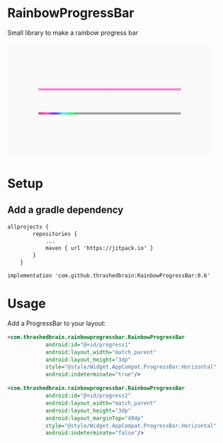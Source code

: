# RainbowProgressBar

Small library to make a rainbow progress bar

![](https://raw.githubusercontent.com/thrashedbrain/RainbowProgressBar/dbdb7d5b9df878dd473e0469a9132976bd0dbbca/screen.gif)

# Setup

## Add a gradle dependency

```Gradle
allprojects {
		repositories {
			...
			maven { url 'https://jitpack.io' }
		}
	}
```

```Gradle
implementation 'com.github.thrashedbrain:RainbowProgressBar:0.6'
```

# Usage

Add a ProgressBar to your layout:

```xml
<com.thrashedbrain.rainbowprogressbar.RainbowProgressBar
            android:id="@+id/progress1"
            android:layout_width="match_parent"
            android:layout_height="3dp"
            style="@style/Widget.AppCompat.ProgressBar.Horizontal"
            android:indeterminate="true"/>
```

```xml
<com.thrashedbrain.rainbowprogressbar.RainbowProgressBar
            android:id="@+id/progress2"
            android:layout_width="match_parent"
            android:layout_height="3dp"
            android:layout_marginTop="40dp"
            style="@style/Widget.AppCompat.ProgressBar.Horizontal"
            android:indeterminate="false"/>
```

